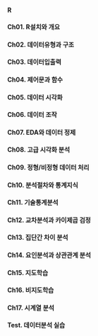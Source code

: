 #### R

#### Ch01. R설치와 개요
#### Ch02. 데이터유형과 구조
#### Ch03. 데이터입출력
#### Ch04. 제어문과 함수
#### Ch05. 데이터 시각화
#### Ch06. 데이터 조작
#### Ch07. EDA와 데이터 정제
#### Ch08. 고급 시각화 분석
#### Ch09. 정형/비정형 데이터 처리
#### Ch10. 분석절차와 통계지식
#### Ch11. 기술통계분석
#### Ch12. 교차분석과 카이제곱 검정
#### Ch13. 집단간 차이 분석
#### Ch14. 요인분석과 상관관계 분석
#### Ch15. 지도학습
#### Ch16. 비지도학습
#### Ch17. 시계열 분석
#### Test. 데이터분석 실습

